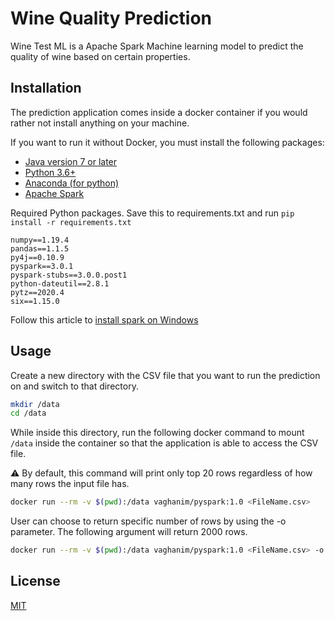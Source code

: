# Wine Quality Prediction

Wine Test ML is a Apache Spark Machine learning model to predict the quality of wine based on certain properties.

## Installation

The prediction application comes inside a docker container if you would rather not install anything on your machine.

If you want to run it without Docker, you must install the following packages:

* [Java version 7 or later](https://www.oracle.com/java/technologies/javase/javase-jdk8-downloads.html)
* [Python 3.6+](https://www.python.org/downloads/release/python-386/)
* [Anaconda (for python)](https://www.anaconda.com/products/individual)
* [Apache Spark](http://spark.apache.org/downloads.html)

Required Python packages. Save this to requirements.txt and run `pip install -r requirements.txt`

```
numpy==1.19.4
pandas==1.1.5
py4j==0.10.9
pyspark==3.0.1
pyspark-stubs==3.0.0.post1
python-dateutil==2.8.1
pytz==2020.4
six==1.15.0
```

Follow this article to [install spark on Windows](https://medium.com/@GalarnykMichael/install-spark-on-windows-pyspark-4498a5d8d66c)



## Usage

Create a new directory with the CSV file that you want to run the prediction on and switch to that directory.

```bash
mkdir /data
cd /data
```
While inside this directory, run the following docker command to mount `/data` inside the container so that the application is able to access the CSV file.

:warning: By default, this command will print only top 20 rows regardless of how many rows the input file has.

```bash
docker run --rm -v $(pwd):/data vaghanim/pyspark:1.0 <FileName.csv>
```

User can choose to return specific number of rows by using the -o parameter.
The following argument will return 2000 rows.

```bash
docker run --rm -v $(pwd):/data vaghanim/pyspark:1.0 <FileName.csv> -o 2000
```


## License
[MIT](https://choosealicense.com/licenses/mit/)